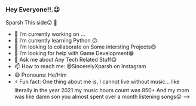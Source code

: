 ### Hey Everyone!!.😉
Sparsh This side😛 👋

- 🔭 I’m currently working on ... 
- 🌱 I’m currently learning Python 😕
- 👯 I’m looking to collaborate on Some intersting Projects😊
- 🤔 I’m looking for help with Game Development😁
- 💬 Ask me about Any Tech Related Stuff😋
- 📫 How to reach me: @SincerelyXparsh on Instagram 
- 😄 Pronouns: He/Him
- ⚡ Fun fact: One thing about me is, I cannot live without music... like literally in the year 2021 my music hours count was 850+ And my mom was like damn son you almost spent over a month listening songs😲
-->
